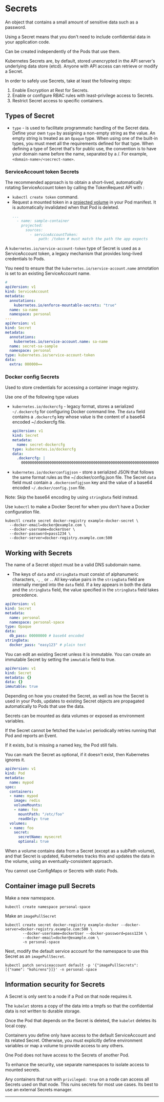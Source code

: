 # Secrets

An object that contains a small amount of sensitive data such as a password.

Using a Secret means that you don't need to include confidential data in your
application code.

Can be created independently of the Pods that use them.

Kubernetes Secrets are, by default, stored unencrypted in the API server's
underlying data store (etcd). Anyone with API access can retrieve or modify a
Secret.

In order to safely use Secrets, take at least the following steps:
1. Enable Encryption at Rest for Secrets.
2. Enable or configure RBAC rules with least-privilege access to Secrets.
3. Restrict Secret access to specific containers.

## Types of Secret

* `type` - is used to facilitate programmatic handling of the Secret data.
  Define your own `type` by assigning a non-empty string as the value. An empty
  string is treated as an `Opaque` type. When using one of the built-in types,
  you must meet all the requirements defined for that type. When defining a
  type of Secret that's for public use, the convention is to have your domain
  name before the name, separated by a /. For example,
  `<domain-name>/<secrect-name>`.

### ServiceAccount token Secrets

The recommended approach is to obtain a short-lived, automatically rotating
ServiceAccount token by calling the TokenRequest API with :
* `kubectl create token` command.
* Request a mounted token in a [projected volume] in your Pod manifest. It is
  automatically invalidated when that Pod is deleted.
  ```yaml
  ...
    - name: sample-container
      projected:
        sources:
          - serviceAccountToken:
              path: /token # must match the path the app expects
   ```

A `kubernetes.io/service-account-token` type of Secret is used as a
ServiceAccount token, a legacy mechanism that provides long-lived credentials
to Pods.

You need to ensure that the `kubernetes.io/service-account.name` annotation is
set to an existing ServiceAccount name.
```yaml
#
apiVersion: v1
kind: ServiceAccount
metadata:
  annotations:
    kubernetes.io/enforce-mountable-secrets: "true"
  name: sa-name
  namespace: personal
---
apiVersion: v1
kind: Secret
metadata:
  annotations:
    kubernetes.io/service-account.name: sa-name
  name: secret-sa-sample
  namespace: personal
type: kubernetes.io/service-account-token
data:
  extra: 000000==

```

### Docker config Secrets

Used to store credentials for accessing a container image registry.

Use one of the following type values
* `kubernetes.io/dockercfg` - legacy format, stores a serialized `~/.dockercfg`
  for configuring Docker command line. The `data` field contains a
  `.dockercfg` key whose value is the content of a base64 encoded ~/.dockercfg
  file.
  ```yaml
  apiVersion: v1
  kind: Secret
  metadata:
    name: secret-dockercfg
  type: kubernetes.io/dockercfg
  data:
    .dockercfg: |
      000000000000000000000000000000000000000000000000000000000000000000000000000=
  ```
* `kubernetes.io/dockerconfigjson` - store a serialized JSON that follows the
  same format rules as the ~/.docker/config.json file. The Secret `data` field
  must contain a `.dockerconfigjson` key and the value of a base64 encoded
  `~/.docker/config.json` file.

Note: Skip the base64 encoding by using `stringData` field instead.

Use `kubectl` to make a Docker Secret for when you don't have a Docker
configuration file.
```shell
kubectl create secret docker-registry example-docker-secret \
  --docker-email=docker@example.com \
  --docker-username=dockerUser \
  --docker-password=pass1234 \
  --docker-server=docker-registry.example.com:500
```

## Working with Secrets

The name of a Secret object must be a valid DNS subdomain name.
* The keys of `data` and `stringData` must consist of alphanumeric characters,
  `-`, `_` or `.`. All key-value pairs in the `stringData` field are internally
  merged into the `data` field. If a key appears in both the data and the
  `stringData` field, the value specified in the `stringData` field takes
  precedence.
```yaml
apiVersion: v1
kind: Secret
metadata:
  name: personal
  namespace: personal-space
type: Opaque
data:
  db_pass: 00000000 # base64 encoded
stringData:
  docker_pass: "easy123" # plain text
```

You can edit an existing Secret unless it is immutable.
You can create an immutable Secret by setting the `immutable` field to true.
```yaml
apiVersion: v1
kind: Secret
metadata: {}
data: {}
immutable: true
```
Depending on how you created the Secret, as well as how the Secret is used in
your Pods, updates to existing Secret objects are propagated automatically to
Pods that use the data.

Secrets can be mounted as data volumes or exposed as environment variables.

If the Secret cannot be fetched the `kubelet` periodically retries running that
Pod and reports an Event.

If it exists, but is missing a named key, the Pod still fails.

You can mark the Secret as optional, if it doesn't exist, then Kubernetes
ignores it.
```yaml
apiVersion: v1
kind: Pod
metadata:
  name: mypod
spec:
  containers:
  - name: mypod
    image: redis
    volumeMounts:
    - name: foo
      mountPath: "/etc/foo"
      readOnly: true
  volumes:
  - name: foo
    secret:
      secretName: mysecret
      optional: true
```

When a volume contains data from a Secret (except as a subPath volume), and
that Secret is updated, Kubernetes tracks this and updates the data in the
volume, using an eventually-consistent approach.

You cannot use ConfigMaps or Secrets with static Pods.

## Container image pull Secrets

Make a new namespace.
```shell
kubectl create namespace personal-space
```
Make an `imagePullSecret`
```shell
kubectl create secret docker-registry example-docker --docker-server=docker-registry.example.com:500 \
        --docker-username=dockerUser --docker-password=pass1234 \
        --docker-email=docker@example.com \
        -n personal-space
```

Next, modify the default service account for the namespace to use this Secret as an `imagePullSecret`.
```shell
kubectl patch serviceaccount default -p '{"imagePullSecrets": [{"name": "kohirens"}]}' -n personal-space
```

## Information security for Secrets

A Secret is only sent to a node if a Pod on that node requires it.

The `kubelet` stores a copy of the data into a tmpfs so that the confidential
data is not written to durable storage.

Once the Pod that depends on the Secret is deleted, the `kubelet` deletes its
local copy.

Containers you define only have access to the default ServiceAccount and its
related Secret. Otherwise, you must explicitly define environment variables
or map a volume to provide access to any others.

One Pod does not have access to the Secrets of another Pod.

To enhance the security, use separate namespaces to isolate access to mounted
secrets.

Any containers that run with `privileged: true` on a node can access all Secrets
used on that node. This ruins secrets for most use cases. Its best to use an
external Secrets manager.

---

[projected volume]: https://kubernetes.io/docs/reference/access-authn-authz/service-accounts-admin/#bound-service-account-token-volume